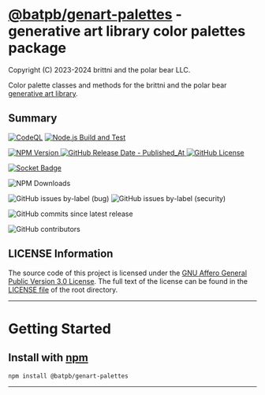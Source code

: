 # [@batpb/genart-palettes](https://www.npmjs.com/package/@batpb/genart-palettes) - generative art library color palettes package

Copyright (C) 2023-2024 brittni and the polar bear LLC.

Color palette classes and methods for the brittni and the polar bear [generative art library](https://github.com/brittni-and-the-polar-bear/generative-art-library).

## Summary

[![CodeQL](https://github.com/brittni-and-the-polar-bear/generative-art-library_color-palettes/actions/workflows/codeql.yml/badge.svg)](https://github.com/brittni-and-the-polar-bear/generative-art-library_color-palettes/actions/workflows/codeql.yml)
[![Node.js Build and Test](https://github.com/brittni-and-the-polar-bear/generative-art-library_color-palettes/actions/workflows/node.js.yml/badge.svg)](https://github.com/brittni-and-the-polar-bear/generative-art-library_color-palettes/actions/workflows/node.js.yml)

[![NPM Version](https://img.shields.io/npm/v/%40batpb%2Fgenart-palettes)
![GitHub Release Date - Published_At](https://img.shields.io/github/release-date/brittni-and-the-polar-bear/generative-art-library_color-palettes)
![GitHub License](https://img.shields.io/github/license/brittni-and-the-polar-bear/generative-art-library_color-palettes)](https://www.npmjs.com/package/@batpb/genart-palettes)

[![Socket Badge](https://socket.dev/api/badge/npm/package/@batpb/genart-palettes)](https://socket.dev/npm/package/@batpb/genart-palettes)

![NPM Downloads](https://img.shields.io/npm/dw/%40batpb%2Fgenart-palettes)

![GitHub issues by-label (bug)](https://img.shields.io/github/issues/brittni-and-the-polar-bear/generative-art-library_color-palettes/bug?color=red)
![GitHub issues by-label (security)](https://img.shields.io/github/issues/brittni-and-the-polar-bear/generative-art-library_color-palettes/security?color=red)

![GitHub commits since latest release](https://img.shields.io/github/commits-since/brittni-and-the-polar-bear/generative-art-library_color-palettes/latest)

![GitHub contributors](https://img.shields.io/github/contributors-anon/brittni-and-the-polar-bear/generative-art-library_color-palettes)

## LICENSE Information

The source code of this project is licensed under the 
[GNU Affero General Public Version 3.0 License](https://www.gnu.org/licenses/agpl-3.0.en.html). 
The full text of the license can be found in the 
[LICENSE file](https://github.com/brittni-and-the-polar-bear/generative-art-library_color-palettes/blob/main/LICENSE) 
of the root directory.

----

# Getting Started

## Install with [npm](https://www.npmjs.com/)

```shell
npm install @batpb/genart-palettes
```

----
